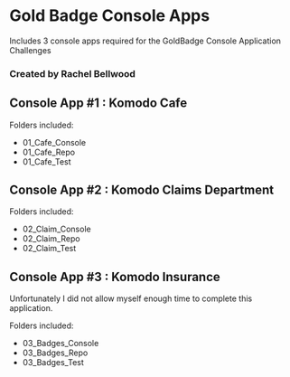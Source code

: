 # Gold Badge Console Apps
Includes 3 console apps required for the GoldBadge Console Application Challenges
### Created by Rachel Bellwood
## Console App #1 : Komodo Cafe
Folders included:
- 01_Cafe_Console
- 01_Cafe_Repo
- 01_Cafe_Test
## Console App #2 : Komodo Claims Department
Folders included:
- 02_Claim_Console
- 02_Claim_Repo
- 02_Claim_Test
## Console App #3 : Komodo Insurance
Unfortunately I did not allow myself enough time to complete this application. 

Folders included:
- 03_Badges_Console
- 03_Badges_Repo
- 03_Badges_Test
